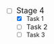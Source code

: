 - [ ] <span style="font-size: 18px;">Stage 4</span>
  - [X] <span style="font-size: 14px;">Task 1</span>
  - [ ] <span style="font-size: 16px;">Task 2</span>
  - [ ] <span style="font-size: 14px;">Task 3</span>
